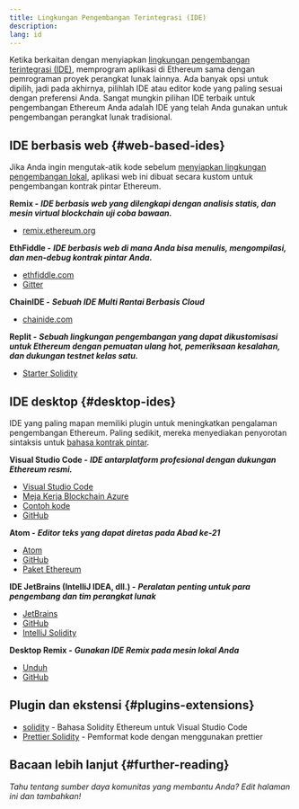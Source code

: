 ```yaml
---
title: Lingkungan Pengembangan Terintegrasi (IDE)
description:
lang: id
---
```


Ketika berkaitan dengan menyiapkan [lingkungan pengembangan terintegrasi (IDE)](https://wikipedia.org/wiki/Integrated_development_environment), memprogram aplikasi di Ethereum sama dengan pemrograman proyek perangkat lunak lainnya. Ada banyak opsi untuk dipilih, jadi pada akhirnya, pilihlah IDE atau editor kode yang paling sesuai dengan preferensi Anda. Sangat mungkin pilihan IDE terbaik untuk pengembangan Ethereum Anda adalah IDE yang telah Anda gunakan untuk pengembangan perangkat lunak tradisional.

## IDE berbasis web {#web-based-ides}

Jika Anda ingin mengutak-atik kode sebelum [menyiapkan lingkungan pengembangan lokal](/developers/local-environment/), aplikasi web ini dibuat secara kustom untuk pengembangan kontrak pintar Ethereum.

**Remix -** **_IDE berbasis web yang dilengkapi dengan analisis statis, dan mesin virtual blockchain uji coba bawaan._**

- [remix.ethereum.org](https://remix.ethereum.org/)

**EthFiddle -** **_IDE berbasis web di mana Anda bisa menulis, mengompilasi, dan men-debug kontrak pintar Anda._**

- [ethfiddle.com](https://ethfiddle.com/)
- [Gitter](https://gitter.im/loomnetwork/ethfiddle)

**ChainIDE -** **_Sebuah IDE Multi Rantai Berbasis Cloud_**

- [chainide.com](https://chainide.com/)

**Replit -** **_Sebuah lingkungan pengembangan yang dapat dikustomisasi untuk Ethereum dengan pemuatan ulang hot, pemeriksaan kesalahan, dan dukungan testnet kelas satu._**

- [Starter Solidity](https://replit.com/@replit/Solidity-starter-beta)

## IDE desktop {#desktop-ides}

IDE yang paling mapan memiliki plugin untuk meningkatkan pengalaman pengembangan Ethereum. Paling sedikit, mereka menyediakan penyorotan sintaksis untuk [bahasa kontrak pintar](/developers/docs/smart-contracts/languages/).

**Visual Studio Code -** **_IDE antarplatform profesional dengan dukungan Ethereum resmi._**

- [Visual Studio Code](https://code.visualstudio.com/)
- [Meja Kerja Blockchain Azure](https://azuremarketplace.microsoft.com/en-us/marketplace/apps/microsoft-azure-blockchain.azure-blockchain-workbench?tab=Overview)
- [Contoh kode](https://github.com/Azure-Samples/blockchain/blob/master/blockchain-workbench/application-and-smart-contract-samples/readme.md)
- [GitHub](https://github.com/microsoft/vscode)

**Atom -** **_Editor teks yang dapat diretas pada Abad ke-21_**

- [Atom](https://atom.io/)
- [GitHub](https://github.com/atom)
- [Paket Ethereum](https://atom.io/packages/search?utf8=%E2%9C%93&q=keyword%3Aethereum&commit=Search)

**IDE JetBrains (IntelliJ IDEA, dll.) -** **_Peralatan penting untuk para pengembang dan tim perangkat lunak_**

- [JetBrains](https://www.jetbrains.com/)
- [GitHub](https://github.com/JetBrains)
- [IntelliJ Solidity](https://github.com/intellij-solidity/intellij-solidity/)

**Desktop Remix -** **_Gunakan IDE Remix pada mesin lokal Anda_**

- [Unduh](https://github.com/ethereum/remix-desktop/releases)
- [GitHub](https://github.com/ethereum/remix-desktop)

## Plugin dan ekstensi {#plugins-extensions}

- [solidity](https://marketplace.visualstudio.com/items?itemName=JuanBlanco.solidity) - Bahasa Solidity Ethereum untuk Visual Studio Code
- [Prettier Solidity](https://github.com/prettier-solidity/prettier-plugin-solidity) - Pemformat kode dengan menggunakan prettier

## Bacaan lebih lanjut {#further-reading}

_Tahu tentang sumber daya komunitas yang membantu Anda? Edit halaman ini dan tambahkan!_
